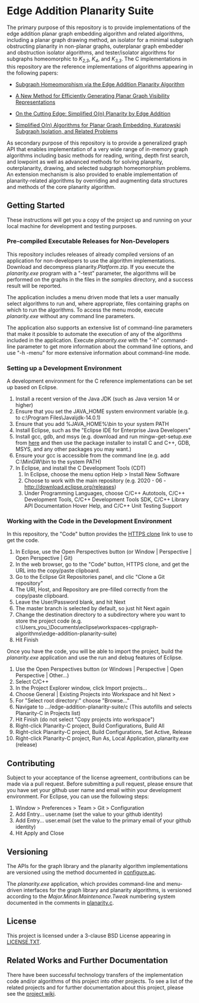 # Edge Addition Planarity Suite

The primary purpose of this repository is to provide implementations of the edge addition planar graph embedding algorithm and related algorithms, including a planar graph drawing method, an isolator for a minimal subgraph obstructing planarity in non-planar graphs, outerplanar graph embedder and obstruction isolator algorithms, and tester/isolator algorithms for subgraphs homeomorphic to _K<sub>2,3</sub>_, _K<sub>4</sub>_, and _K<sub>3,3</sub>_. The C implementations in this repository are the reference implementations of algorithms appearing in the following papers:

* [Subgraph Homeomorphism via the Edge Addition Planarity Algorithm](http://dx.doi.org/10.7155/jgaa.00268)

* [A New Method for Efficiently Generating Planar Graph Visibility Representations](http://dx.doi.org/10.1007/11618058_47)

* [On the Cutting Edge: Simplified O(n) Planarity by Edge Addition](http://dx.doi.org/10.7155/jgaa.00091)

* [Simplified O(n) Algorithms for Planar Graph Embedding, Kuratowski Subgraph Isolation, and Related Problems](https://dspace.library.uvic.ca/handle/1828/9918)

As secondary purpose of this repository is to provide a generalized graph API that enables implementation of a very wide range of in-memory graph algorithms including basic methods for reading, writing, depth first search, and lowpoint as well as advanced methods for solving planarity, outerplanarity, drawing, and selected subgraph homeomorphism problems. An extension mechanism is also provided to enable implementation of planarity-related algorithms by overriding and augmenting data structures and methods of the core planarity algorithm.

## Getting Started

These instructions will get you a copy of the project up and running on your local machine for development and testing purposes. 

### Pre-compiled Executable Releases for Non-Developers

This repository includes releases of already compiled versions of an application for non-developers to use the algorithm implementations. Download and decompress planarity._Platform_.zip. If you execute the _planarity.exe_ program with a "-test" parameter, the algorithms will be performed on the graphs in the files in the _samples_ directory, and a success result will be reported. 

The application includes a menu driven mode that lets a user manually select algorithms to run and, where appropriate, files containing graphs on which to run the algorithms. To access the menu mode, execute _planarity.exe_ without any command line parameters.

The application also supports an extensive list of command-line parameters that make it possible to automate the execution of any of the algorithms included in the application. Execute _planarity.exe_ with the "-h" command-line parameter to get more information about the command line options, and use "-h -menu" for more extensive information about command-line mode.

### Setting up a Development Environment

A development environment for the C reference implementations can be set up based on Eclipse.

1. Install a recent version of the Java JDK (such as Java version 14 or higher)
2. Ensure that you set the JAVA_HOME system environment variable (e.g. to c:\Program Files\Java\jdk-14.0.1)
3. Ensure that you add %JAVA_HOME%\bin to your system PATH
4. Install Eclipse, such as the "Eclipse IDE for Enterprise Java Developers"
5. Install gcc, gdb, and msys (e.g. download and run mingw-get-setup.exe from [here](https://osdn.net/projects/mingw/releases/) and then use the package installer to install C and C++, GDB, MSYS, and any other packages you may want.)
6. Ensure your gcc is accessible from the command line (e.g. add C:\MinGW\bin to the system PATH)
7. In Eclipse, and install the C Development Tools (CDT)
    1. In Eclipse, choose the menu option Help > Install New Software
    2. Choose to work with the main repository (e.g. 2020 - 06 - http://download.eclipse.org/releases)
    3. Under Programming Languages, choose C/C++ Autotools, C/C++ Development Tools, C/C++ Development Tools SDK, C/C++ Library API Documentation Hover Help, and C/C++ Unit Testing Support
    
### Working with the Code in the Development Environment

In this repository, the "Code" button provides the [HTTPS clone](https://github.com/graph-algorithms/edge-addition-planarity-suite.git) link to use to get the code. 

1. In Eclipse, use the Open Perspectives button (or Window | Perspective | Open Perspective | Git)
2. In the web browser, go to the "Code" button, HTTPS clone, and get the URL into the copy/paste clipboard.
3. Go to the Eclipse Git Repositories panel, and clic "Clone a Git repository"
4. The URI, Host, and Repository are pre-filled correctly from the copy/paste clipboard.
5. Leave the User/Password blank, and hit Next
6. The master branch is selected by default, so just hit Next again
7. Change the destination directory to a subdirectory where you want to store the project code (e.g. c:\Users\_you_\Documents\eclipse\workspaces-cpp\graph-algorithms\edge-addition-planarity-suite)
8. Hit Finish

Once you have the code, you will be able to import the project, build the _planarity.exe_ application and use the run and debug features of Eclipse.

1. Use the Open Perspectives button (or Windows | Perspective | Open Perspective | Other…)
2. Select C/C++
3. In the Project Explorer window, click Import projects...
4. Choose General | Existing Projects into Workspace and hit Next >
5. For "Select root directory:" choose "Browse..."
6. Navigate to .../edge-addition-planarity-suite/c (This autofills and selects Planarity-C in Projects list)
7. Hit Finish (do not select "Copy projects into workspace")
8. Right-click Planarity-C project, Build Configurations, Build All
9. Right-click Planarity-C project, Build Configurations, Set Active, Release
10. Right-click Planarity-C project, Run As, Local Application, planarity.exe (release)

## Contributing

Subject to your acceptance of the license agreement, contributions can be made via a pull request. Before submitting a pull request, please ensure that you have set your github user name and email within your development environment. For Eclipse, you can use the following steps:

1. Window > Preferences > Team > Git > Configuration
2. Add Entry... user.name (set the value to your github identity)
3. Add Entry... user.email (set the value to the primary email of your github identity)
4. Hit Apply and Close

## Versioning

The APIs for the graph library and the planarity algorithm implementations are versioned using the method documented in [configure.ac](configure.ac).

The _planarity.exe_ application, which provides command-line and menu-driven interfaces for the graph library and planarity algorithms, is versioned according to the _Major.Minor.Maintenance.Tweak_ numbering system documented in the comments in [planarity.c](c/planarity.c). 

## License

This project is licensed under a 3-clause BSD License appearing in [LICENSE.TXT](LICENSE.TXT).

## Related Works and Further Documentation

There have been successful technology transfers of the implementation code and/or algorithms of this project into other projects. To see a list of the related projects and for further documentation about this project, please see the [project wiki](https://github.com/graph-algorithms/edge-addition-planarity-suite/wiki).
